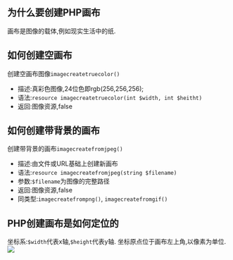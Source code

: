 ## 为什么要创建PHP画布
 画布是图像的载体,例如现实生活中的纸.

## 如何创建空画布
创建空画布图像`imagecreatetruecolor()`
- 描述:真彩色图像,24位色即rgb(256,256,256);
- 语法:`resource imagecreatetruecolor(int $width, int $heitht)`
- 返回:图像资源,false

## 如何创建带背景的画布
创建带背景的画布`imagecreatefromjpeg()`
- 描述:由文件或URL基础上创建新画布
- 语法:`resource imagecreatefromjpeg(string $filename)`
- 参数:`$filename`为图像的完整路径
- 返回:图像资源,false
- 同类型:`imagecreatefrompng()`, `imagecreatefromgif()`

## PHP创建画布是如何定位的
坐标系:`$width`代表x轴,`$height`代表y轴.
坐标原点位于画布左上角,以像素为单位.
![](https://cdn.jsdelivr.net/gh/erichen1995/MarkdownPhotos@master/img/20200929135504.png)